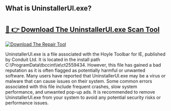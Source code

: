 ## What is UninstallerUI.exe? 

# <h2><a href="https://exedetect.com/download.php?UninstallerUI.exe">🔗 👉 Download The UninstallerUI.exe Scan Tool</a></h2>

[![Download The Repair Tool](https://exedetect.com/download-button.jpg)](https://exedetect.com/download.php?UninstallerUI.exe)

UninstallerUI.exe is a file associated with the Hoyle Toolbar for IE, published by Conduit Ltd. It is located in the install path C:\ProgramData\tbccint\ie\ct2559434. However, this file has gained a bad reputation as it is often flagged as potentially harmful or unwanted software. Many users have reported that UninstallerUI.exe may be a virus or malware that can cause issues on their system. Some common errors associated with this file include frequent crashes, slow system performance, and unwanted pop-up ads. It is recommended to remove UninstallerUI.exe from your system to avoid any potential security risks or performance issues.